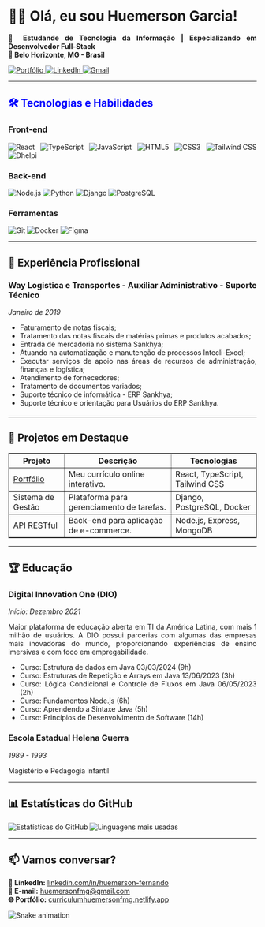 <div align="justify">
  <h1>👨‍⚖️ Olá, eu sou Huemerson Garcia!</h1>

  <p style="text-align: justify;">
    <strong>💼 Estudande de Tecnologia da Informação | Especializando em Desenvolvedor Full-Stack</strong><br>
    <strong>📍 Belo Horizonte, MG - Brasil</strong>
  </p>

  <p>
    <a href="https://curriculumhuemersonfmg.netlify.app/" target="_blank">
      <img src="https://img.shields.io/badge/-Portfólio-000?style=flat&logo=react&logoColor=white" alt="Portfólio">
    </a>
    <a href="https://www.linkedin.com/in/huemersonfmg/" target="_blank">
      <img src="https://img.shields.io/badge/-LinkedIn-0077B5?style=flat&logo=linkedin&logoColor=white" alt="LinkedIn">
    </a>
    <a href="mailto:huemersonfmg@gmail.com">
      <img src="https://img.shields.io/badge/-Gmail-D14836?style=flat&logo=gmail&logoColor=white" alt="Gmail">
    </a>
  </p>

  <hr>

  <h2 style="color: blue;">🛠️ Tecnologias e Habilidades</h2>

  <h3>Front-end</h3>
  <p>
    <img src="https://img.shields.io/badge/-React-61DAFB?logo=react&logoColor=black" alt="React">
    <img src="https://img.shields.io/badge/-TypeScript-3178C6?logo=typescript&logoColor=white" alt="TypeScript">
    <img src="https://img.shields.io/badge/-JavaScript-F7DF1E?logo=javascript&logoColor=black" alt="JavaScript">
    <img src="https://img.shields.io/badge/-HTML5-E34F26?logo=html5&logoColor=white" alt="HTML5">
    <img src="https://img.shields.io/badge/-CSS3-1572B6?logo=css3&logoColor=white" alt="CSS3">
    <img src="https://img.shields.io/badge/-Tailwind_CSS-06B6D4?logo=tailwind-css&logoColor=white" alt="Tailwind CSS">
    <img src="https://img.shields.io/badge/-Dhelpi-8A2BE2?logo=github&logoColor=white" alt="Dhelpi">
  </p>

  <h3>Back-end</h3>
  <p>
    <img src="https://img.shields.io/badge/-Node.js-339933?logo=node.js&logoColor=white" alt="Node.js">
    <img src="https://img.shields.io/badge/-Python-3776AB?logo=python&logoColor=white" alt="Python">
    <img src="https://img.shields.io/badge/-Django-092E20?logo=django&logoColor=white" alt="Django">
    <img src="https://img.shields.io/badge/-PostgreSQL-4169E1?logo=postgresql&logoColor=white" alt="PostgreSQL">
  </p>

  <h3>Ferramentas</h3>
  <p>
    <img src="https://img.shields.io/badge/-Git-F05032?logo=git&logoColor=white" alt="Git">
    <img src="https://img.shields.io/badge/-Docker-2496ED?logo=docker&logoColor=white" alt="Docker">
    <img src="https://img.shields.io/badge/-Figma-F24E1E?logo=figma&logoColor=white" alt="Figma">
  </p>

  <hr>

  <h2>📌 Experiência Profissional</h2>

  <div style="margin-bottom: 20px;">
    <h3>Way Logistica e Transportes - Auxiliar Administrativo - Suporte Técnico</h3>
    <p><em>Janeiro de 2019</em></p>
    <ul>
      <li>Faturamento de notas fiscais;</li>
      <li>Tratamento das notas fiscais de matérias primas e produtos acabados;</li>
      <li>Entrada de mercadoria no sistema Sankhya;</li>
      <li>Atuando na automatização e manutenção de processos Intecli-Excel;</li>
      <li>Executar serviços de apoio nas áreas de recursos de administração, finanças e logística;</li>
      <li>Atendimento de fornecedores;</li>
      <li>Tratamento de documentos variados;</li>
      <li>Suporte técnico de informática - ERP Sankhya;</li>
      <li>Suporte técnico e orientação para Usuários do ERP Sankhya.</li>
    </ul>
  </div>

  <hr>

  <h2>🚀 Projetos em Destaque</h2>

  <table border="1" style="width: 100%; border-collapse: collapse;">
    <tr>
      <th>Projeto</th>
      <th>Descrição</th>
      <th>Tecnologias</th>
    </tr>
    <tr>
      <td><a href="https://curriculumhuemersonfmg.netlify.app/" target="_blank">Portfólio</a></td>
      <td>Meu currículo online interativo.</td>
      <td>React, TypeScript, Tailwind CSS</td>
    </tr>
    <tr>
      <td>Sistema de Gestão</td>
      <td>Plataforma para gerenciamento de tarefas.</td>
      <td>Django, PostgreSQL, Docker</td>
    </tr>
    <tr>
      <td>API RESTful</td>
      <td>Back-end para aplicação de e-commerce.</td>
      <td>Node.js, Express, MongoDB</td>
    </tr>
  </table>

  <hr>

  <h2>🏆 Educação</h2>

  <div style="margin-bottom: 20px;">
    <h3>Digital Innovation One (DIO)</h3>
    <p><em>Início: Dezembro 2021</em></p>
    <p>
      Maior plataforma de educação aberta em TI da América Latina, com mais 1 milhão de usuários.
      A DIO possui parcerias com algumas das empresas mais inovadoras do mundo, proporcionando experiências
      de ensino imersivas e com foco em empregabilidade.
    </p>
    <ul>
      <li>Curso: Estrutura de dados em Java 03/03/2024 (9h)</li>
      <li>Curso: Estruturas de Repetição e Arrays em Java 13/06/2023 (3h)</li>
      <li>Curso: Lógica Condicional e Controle de Fluxos em Java 06/05/2023 (2h)</li>
      <li>Curso: Fundamentos Node.js (6h)</li>
      <li>Curso: Aprendendo a Sintaxe Java (5h)</li>
      <li>Curso: Princípios de Desenvolvimento de Software (14h)</li>
    </ul>
  </div>

  <div>
    <h3>Escola Estadual Helena Guerra</h3>
    <p><em>1989 - 1993</em></p>
    <p>Magistério e Pedagogia infantil</p>
  </div>

  <hr>

  <h2>📊 Estatísticas do GitHub</h2>

  <p>
    <img src="https://github-readme-stats.vercel.app/api?username=huemersonfmg&show_icons=true&theme=dracula&hide_border=true" alt="Estatísticas do GitHub">
    <img src="https://github-readme-stats.vercel.app/api/top-langs/?username=huemersonfmg&layout=compact&theme=dracula&hide_border=true" alt="Linguagens mais usadas">
  </p>

  <hr>

  <h2>📫 Vamos conversar?</h2>

  <p>
    <strong>💼 LinkedIn:</strong> <a href="https://www.linkedin.com/in/huemerson-fernando/" target="_blank">linkedin.com/in/huemerson-fernando</a><br>
    <strong>📧 E-mail:</strong> <a href="mailto:huemersonfmg@gmail.com">huemersonfmg@gmail.com</a><br>
    <strong>🌐 Portfólio:</strong> <a href="https://curriculumhuemersonfmg.netlify.app/" target="_blank">curriculumhuemersonfmg.netlify.app</a>
  </p>

  <img src="https://github.com/huemersonfmg/huemersonfmg/blob/output/github-contribution-grid-snake.svg" alt="Snake animation">
</div>
